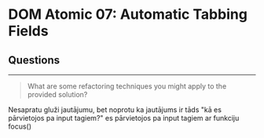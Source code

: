 # DOM Atomic 07: Automatic Tabbing Fields

## Questions

---

> What are some refactoring techniques you might apply to the provided solution?

Nesapratu gluži jautājumu, bet noprotu ka jautājums ir tāds "kā es pārvietojos pa input tagiem?" es pārvietojos pa input tagiem ar funkciju focus()
